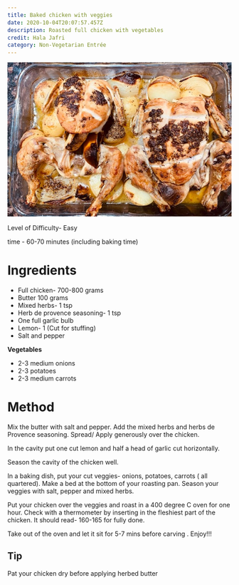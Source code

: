 ```yaml
---
title: Baked chicken with veggies
date: 2020-10-04T20:07:57.457Z
description: Roasted full chicken with vegetables
credit: Hala Jafri
category: Non-Vegetarian Entrée
---
```

![](roast-chicken.jpg)

Level of Difficulty- Easy

time - 60-70 minutes (including baking time)

# Ingredients

* Full chicken- 700-800 grams
* Butter 100 grams
* Mixed herbs- 1 tsp
* Herb de provence seasoning- 1 tsp
* One full garlic bulb
* Lemon- 1 (Cut for stuffing) 
* Salt and pepper

**Vegetables**

* 2-3 medium onions
* 2-3 potatoes
* 2-3 medium carrots

# Method

Mix the butter with salt and pepper. Add the mixed herbs and herbs de Provence seasoning. Spread/ Apply generously over the chicken.

In the cavity put one cut lemon and half a head of garlic cut horizontally. 

Season the cavity of the chicken well. 

In a baking dish, put your cut veggies- onions, potatoes, carrots ( all quartered). Make a bed at the bottom of your roasting pan. Season your veggies with salt, pepper and mixed herbs. 

Put your chicken over the veggies and roast in a 400 degree C oven for one hour. Check with a thermometer by inserting in the fleshiest part of the chicken. It should read- 160-165 for fully done. 

Take out of the oven  and let it sit for 5-7 mins before carving .
Enjoy!!!
## Tip
Pat your chicken dry before applying herbed butter